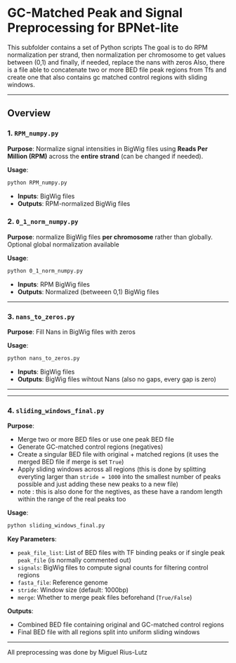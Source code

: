
# GC-Matched Peak and Signal Preprocessing for BPNet-lite

This subfolder contains a set of Python scripts 
The goal is to do RPM normalization per strand, then normalization per chromosome to get values between (0,1) and finally, if needed, replace the nans with zeros
Also, there is a file able to concatenate two or more BED file peak regions from Tfs and create one that also contains gc matched control regions with sliding windows. 

---

## Overview

### 1. `RPM_numpy.py`
**Purpose**: Normalize signal intensities in BigWig files using **Reads Per Million (RPM)** across the **entire strand** (can be changed if needed).

**Usage**:
```bash
python RPM_numpy.py
```
- **Inputs**: BigWig files
- **Outputs**: RPM-normalized BigWig files

### 2. `0_1_norm_numpy.py`
**Purpose**: normalize BigWig files **per chromosome** rather than globally. Optional global normalization available

**Usage**:
```bash
python 0_1_norm_numpy.py
```
- **Inputs**: RPM BigWig files
- **Outputs**: Normalized (betweeen 0,1) BigWig files
---

### 3. `nans_to_zeros.py`
**Purpose**: Fill Nans in BigWig files with zeros

**Usage**:
```bash
python nans_to_zeros.py
```
- **Inputs**: BigWig files
- **Outputs**: BigWig files wihtout Nans (also no gaps, every gap is zero)

---

---

### 4. `sliding_windows_final.py`
**Purpose**:
- Merge two or more BED files or use one peak BED file
- Generate GC-matched control regions (negatives)
- Create a singular BED file with original + matched regions (it uses the merged BED file if merge is set `True`)
- Apply sliding windows across all regions (this is done by splitting everyting larger than `stride = 1000` into the smallest number of peaks possible and just adding these new peaks to a new file)
- note : this is also done for the negtives, as these have a random length within the range of the real peaks too

**Usage**:
```bash
python sliding_windows_final.py
```

**Key Parameters**:
- `peak_file_list`: List of BED files with TF binding peaks or if single peak `peak_file` (is normally commented out)
- `signals`: BigWig files to compute signal counts for filtering control regions
- `fasta_file`: Reference genome
- `stride`: Window size (default: 1000bp)
- `merge`: Whether to merge peak files beforehand (`True/False`)

**Outputs**:
- Combined BED file containing original and GC-matched control regions
- Final BED file with all regions split into uniform sliding windows

---
All preprocessing was done by Miguel Rius-Lutz
